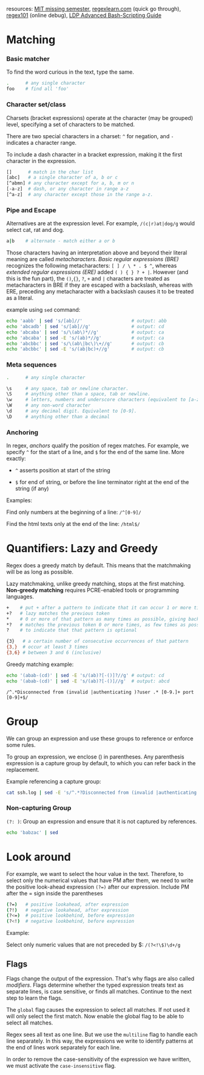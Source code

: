 resources: [MIT missing semester](https://missing.csail.mit.edu/2020/data-wrangling/), [regexlearn.com](https://regexlearn.com) (quick go through), [regex101](https://regex101.com) (online debug), [LDP Advanced Bash-Scripting Guide](https://tldp.org/LDP/abs/html/regexp.html)

# Matching

### Basic matcher

To find the word curious in the text, type the same.

```bash
.      # any single character
foo    # find all 'foo'
```

### Character set/class

Charsets (bracket expressions) operate at the character (may be grouped) level, specifying a set of characters to be matched.

There are two special characters in a charset: `^` for negation, and `-` indicates a character range. 

To include a dash character in a bracket expression, making it the first character in the expression.

```bash
[]      # match in the char list
[abc]   # a single character of a, b or c
[^abmn] # any character except for a, b, m or n
[-a-z]  # dash, or any character in range a-z
[^a-z]  # any character except those in the range a-z.

```

### Pipe and Escape

Alternatives are at the expression level. For example, `/(c|r)at|dog/g` would select cat, rat and dog.

```bash
a|b    # alternate - match either a or b
```

Those characters having an interpretation above and beyond their literal meaning are called *metacharacters*. *Basic regular expressions (BRE)* recognizes the following metacharacters: `[ ] / \ * . $ ^`, whereas *extended regular expressions (ERE)* added `( ) { } ? + |`. However (and this is the fun part), the `()`,`{}`, `?`, `+` and `|` characters are treated as metacharacters in BRE if they are escaped with a backslash, whereas with ERE, preceding any metacharacter with a backslash causes it to be treated as a literal.

example using `sed` command:  

```bash
echo 'aabb' | sed 's/[ab]//'                  # output: abb
echo 'abcadb' | sed 's/[ab]//g'               # output: cd
echo 'abcaba' | sed 's/\(ab\)*//g'            # output: ca
echo 'abcaba' | sed -E 's/(ab)*//g'           # output: ca
echo 'abcbbc' | sed 's/\(ab\|bc\)\+//g'       # output: cb
echo 'abcbbc' | sed -E 's/(ab|bc)+//g'        # output: cb
```

### Meta sequences

```bash
.      # any single character

\s     # any space, tab or newline character.
\S     # anything other than a space, tab or newline.
\w     # letters, numbers and underscore characters (equivalent to [a-zA-Z0-9_])
\W     # any non-word character
\d     # any decimal digit. Equivalent to [0-9].
\D     # anything other than a decimal
```

### Anchoring

In regex, *anchors* qualify the position of regex matches. For example, we specify `^` for the start of a line, and `$` for the end of the same line. More exactly: 

- `^` asserts position at start of the string

- `$` for end of string, or before the line terminator right at the end of the string (if any)

Examples:

Find only numbers at the beginning of a line: `/^[0-9]/`

Find the html texts only at the end of the line: `/html$/`

# Quantifiers: Lazy and Greedy

Regex does a greedy match by default. This means that the matchmaking will be as long as possible. 

Lazy matchmaking, unlike greedy matching, stops at the first matching. **Non-greedy matching** requires PCRE-enabled tools or programming languages.

```bash
+    # put + after a pattern to indicate that it can occur 1 or more times
+?   # lazy matches the previous token
*    # 0 or more of that pattern as many times as possible, giving back as needed (greedy)
*?   # matches the previous token 0 or more times, as few times as possible, expanding as needed (lazy)
?    # to indicate that that pattern is optional

{3}   # a certain number of consecutive occurrences of that pattern
{3,}  # occur at least 3 times
{3,6} # between 3 and 6 (inclusive)
```
Greedy matching example:

```bash
echo '(abab-(cd)' | sed -E 's/(ab)?[-()]?//g' # output: cd
echo '(abab-(cd)' | sed -E 's/(ab)?[-()]//g'  # output: abcd
```

```regex
/^.*Disconnected from (invalid |authenticating )?user .* [0-9.]+ port [0-9]+$/
```

# Group

We can group an expression and use these groups to reference or enforce some rules. 

To group an expression, we enclose () in parentheses. Any parenthesis expression is a capture group by default, to which you can refer back in the replacement.

Example referencing a capture group:

```bash
cat ssh.log | sed -E 's/^.*?Disconnected from (invalid |authenticating )?user (.*) [0-9.]+ port [0-9]+( \[preauth\])?$/\2/'
```

### Non-capturing Group

`(?: )`: Group an expression and ensure that it is not captured by references. 

```bash
echo 'babzac' | sed
```

# Look around

For example, we want to select the hour value in the text. Therefore, to select only the numerical values that have PM after them, we need to write the positive look-ahead expression `(?=)` after our expression. Include PM after the = sign inside the parentheses

```bash
(?=)   # positive lookahead, after expression
(?!)   # negative lookahead, after expression
(?<=)  # positive lookbehind, before expression
(?<!)  # negative lookbehind, before expression
```

Example: 

Select only numeric values that are not preceded by $: `/(?<!\$)\d+/g`

## Flags

Flags change the output of the expression. That's why flags are also called *modifiers*. Flags determine whether the typed expression treats text as separate lines, is case sensitive, or finds all matches. Continue to the next step to learn the flags.

The `global` flag causes the expression to select all matches. If not used it will only select the first match. Now enable the global flag to be able to select all matches.

Regex sees all text as one line. But we use the `multiline` flag to handle each line separately. In this way, the expressions we write to identify patterns at the end of lines work separately for each line. 

In order to remove the case-sensitivity of the expression we have written, we must activate the `case-insensitive` flag.

